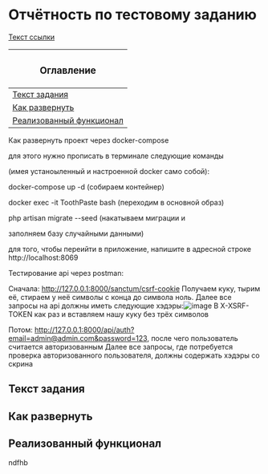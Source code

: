<h1>Отчётность по тестовому заданию</h1>

[Текст ссылки](#твоё_название)

| <h3>Оглавление</h3> | 
| ------------- | 
| [Текст задания](#text) | 
| [Как развернуть](https://github.com/UnidentifiedCormorant/ToothPaste/edit/master/README.md#как-развернуть) | 
| [Реализованный функционал](https://github.com/UnidentifiedCormorant/ToothPaste/edit/master/README.md#реализованный-функционал) | 

Как развернуть проект через docker-compose

для этого нужно прописать в терминале следующие команды

(имея устаноыленный и настроенной docker само собой):

docker-compose up -d (собираем контейнер)

docker exec -it ToothPaste bash (переходим в основной образ)

php artisan migrate --seed (накатываем миграции и

заполняем базу случайными данными)

для того, чтобы переийти в приложение, напишите в адресной строке http://localhost:8069


Тестирование api через postman:

Сначала: http://127.0.0.1:8000/sanctum/csrf-cookie
Получаем куку, тырим её, стираем у неё символы с конца до символа ноль.
Далее все запросы на api должны иметь следующие хэдэры:![image](https://github.com/UnidentifiedCormorant/ToothPaste/assets/80145171/4dc29b99-f42f-4b09-82e4-11a8f0ffdfda)
В X-XSRF-TOKEN как раз и вставляем нашу куку без трёх символов

Потом: http://127.0.0.1:8000/api/auth?email=admin@admin.com&password=123, после чего пользователь считается авторизованным
Далее все запросы, где потребуется проверка авторизованного пользователя, должны содержать хэдэры со скрина

<h2><a name="text">Текст задания</a></h2>

<h2>Как развернуть</h2>

<h2>Реализованный функционал</h2>

<a name="твоё_название">ndfhb</a> 
